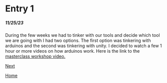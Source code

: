 # Entry 1
##### 11/25/23

During the few weeks we had to tinker with our tools and decide which tool we are going with I had two options. The first option was tinkering with arduinos and the second was tinkering with unity. I decided to watch a few 1 hour or more videos on how arduinos work. Here is the link to the [masterclass workshop video.]([https://p5js.org/reference/#group-D](https://www.youtube.com/watch?v=BLrHTHUjPuw&t=10s&ab_channel=ProgrammingElectronicsAcademy)https://www.youtube.com/watch?v=BLrHTHUjPuw&t=10s&ab_channel=ProgrammingElectronicsAcademyOM)

[Next](entry02.md)

[Home](../README.md)
